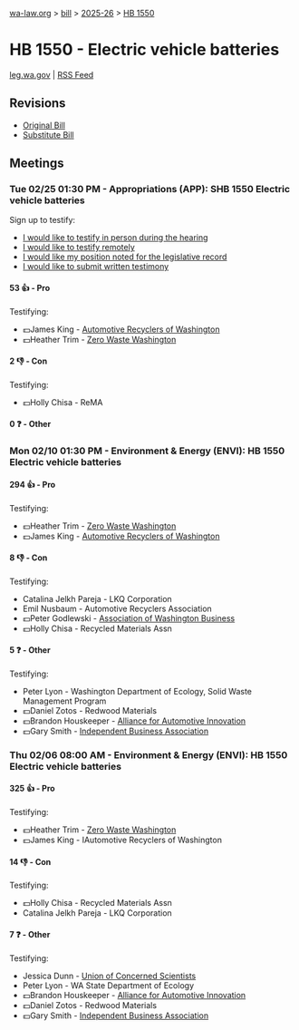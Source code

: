 [wa-law.org](/) > [bill](/bill/) > [2025-26](/bill/2025-26/) > [HB 1550](/bill/2025-26/hb/1550/)

# HB 1550 - Electric vehicle batteries
[leg.wa.gov](https://app.leg.wa.gov/billsummary?BillNumber=1550&Year=2025&Initiative=false) | [RSS Feed](./rss.xml)

## Revisions
* [Original Bill](1/)
* [Substitute Bill](S/)

## Meetings
### Tue 02/25 01:30 PM - Appropriations (APP): SHB 1550 Electric vehicle batteries
Sign up to testify:
* [I would like to testify in person during the hearing](https://app.leg.wa.gov/csi/Testifier/Add?chamber=House&mId=32907&aId=165021&caId=26219&tId=1)
* [I would like to testify remotely](https://app.leg.wa.gov/csi/Testifier/Add?chamber=House&mId=32907&aId=165021&caId=26219&tId=2)
* [I would like my position noted for the legislative record](https://app.leg.wa.gov/csi/Testifier/Add?chamber=House&mId=32907&aId=165021&caId=26219&tId=3)
* [I would like to submit written testimony](https://app.leg.wa.gov/csi/Testifier/Add?chamber=House&mId=32907&aId=165021&caId=26219&tId=4)

#### 53 👍 - Pro
Testifying:
* 💵James King - [Automotive Recyclers of Washington](/org/automotive_recyclers_of_washington/)
* 💵Heather Trim - [Zero Waste Washington](/org/zero_waste_washington/)

#### 2 👎 - Con
Testifying:
* 💵Holly Chisa - ReMA

#### 0 ❓ - Other

### Mon 02/10 01:30 PM - Environment & Energy (ENVI): HB 1550 Electric vehicle batteries
#### 294 👍 - Pro
Testifying:
* 💵Heather Trim - [Zero Waste Washington](/org/zero_waste_washington/)
* 💵James King - [Automotive Recyclers of Washington](/org/automotive_recyclers_of_washington/)

#### 8 👎 - Con
Testifying:
* Catalina Jelkh Pareja - LKQ Corporation
* Emil Nusbaum - Automotive Recyclers Association
* 💵Peter Godlewski - [Association of Washington Business](/org/association_of_washington_business/)
* 💵Holly Chisa - Recycled Materials Assn

#### 5 ❓ - Other
Testifying:
* Peter Lyon - Washington Department of Ecology, Solid Waste Management Program
* 💵Daniel Zotos - Redwood Materials
* 💵Brandon Houskeeper - [Alliance for Automotive Innovation](/org/alliance_for_automotive_innovation/)
* 💵Gary Smith - [Independent Business Association](/org/independent_business_association/)

### Thu 02/06 08:00 AM - Environment & Energy (ENVI): HB 1550 Electric vehicle batteries
#### 325 👍 - Pro
Testifying:
* 💵Heather Trim - [Zero Waste Washington](/org/zero_waste_washington/)
* 💵James King - IAutomotive Recyclers of Washington

#### 14 👎 - Con
Testifying:
* 💵Holly Chisa - Recycled Materials Assn
* Catalina Jelkh Pareja - LKQ Corporation

#### 7 ❓ - Other
Testifying:
* Jessica Dunn - [Union of Concerned Scientists](/org/union_of_concerned_scientists/)
* Peter Lyon - WA State Department of Ecology
* 💵Brandon Houskeeper - [Alliance for Automotive Innovation](/org/alliance_for_automotive_innovation/)
* 💵Daniel Zotos - Redwood Materials
* 💵Gary Smith - [Independent Business Association](/org/independent_business_association/)
